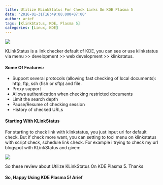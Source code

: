 ```yaml
---
title: Utilize KLinkStatus For Check Links On KDE Plasma 5
date: '2016-01-31T16:49:00.000+07:00'
author: arief
tags: [KlinkStatus, KDE, Plasma 5]
categories: [Linux, KDE]
---
```


![](http://2.bp.blogspot.com/-LPprfLdfiQY/Vq2RZzFSNzI/AAAAAAAAC7U/vWBHtqCDrFE/s1600/Screenshot_20160131_113656.png)

KLinkStatus is a link checker default of KDE, you can see or use klinkstatus via menu >> development >> web development >> klinkstatus.  

#### Some Of Features:

* Support several protocols (allowing fast checking of local documents): http, ftp, ssh (fish or sftp) and file.
* Proxy support
* Allows authentication when checking restricted documents
* Limit the search depth
* Pause/Resume of checking session
* History of checked URLs

#### Starting With KLinkStatus

For starting to check link with klinkstatus, you just input url for default check. But if check more want, you can setting to tool menu on klinkstatus with script check, schedule link check. For example i trying to check my url blogspot with KLinkStatus and given:

![](http://4.bp.blogspot.com/-MQ-MwdHPcP8/Vq3XAlbLhdI/AAAAAAAAC7k/SfTUzKGDuMU/s1600/Screenshot_20160131_163715.png)

So these review about Utilize KLinkStatus On KDE Plasma 5. Thanks


#### So, Happy Using KDE Plasma 5! Arief